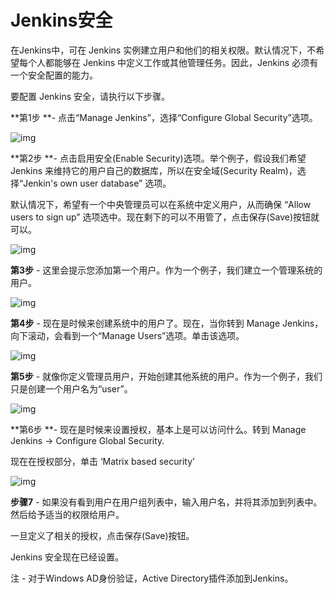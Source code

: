 # Jenkins安全

在Jenkins中，可在 Jenkins 实例建立用户和他们的相关权限。默认情况下，不希望每个人都能够在 Jenkins 中定义工作或其他管理任务。因此，Jenkins 必须有一个安全配置的能力。

要配置 Jenkins 安全，请执行以下步骤。

**第1步 **- 点击“Manage Jenkins”，选择“Configure Global Security”选项。

![img](http://www.yiibai.com/uploads/tutorial/20151230/1-151230155932a4.jpg)

**第2步 **- 点击启用安全(Enable Security)选项。举个例子，假设我们希望 Jenkins 来维持它的用户自己的数据库，所以在安全域(Security Realm)，选择“Jenkin's own user database” 选项。

默认情况下，希望有一个中央管理员可以在系统中定义用户，从而确保 “Allow users to sign up” 选项选中。现在剩下的可以不用管了，点击保存(Save)按钮就可以。

![img](http://www.yiibai.com/uploads/tutorial/20151230/1-151230155954603.jpg)

**第3步** - 这里会提示您添加第一个用户。作为一个例子，我们建立一个管理系统的用户。

![img](http://www.yiibai.com/uploads/tutorial/20151230/1-15123016001K52.jpg)

**第4步** - 现在是时候来创建系统中的用户了。现在，当你转到 Manage Jenkins，向下滚动，会看到一个“Manage Users”选项。单击该选项。

![img](http://www.yiibai.com/uploads/tutorial/20151230/1-151230160043R7.jpg)

**第5步** - 就像你定义管理员用户，开始创建其他系统的用户。作为一个例子，我们只是创建一个用户名为“user”。

![img](http://www.yiibai.com/uploads/tutorial/20151230/1-151230160105Y8.jpg)

**第6步 **- 现在是时候来设置授权，基本上是可以访问什么。转到 Manage Jenkins → Configure Global Security.

现在在授权部分，单击 ‘Matrix based security’

![img](http://www.yiibai.com/uploads/tutorial/20151230/1-151230160132936.jpg)

**步骤7** - 如果没有看到用户在用户组列表中，输入用户名，并将其添加到列表中。然后给予适当的权限给用户。

一旦定义了相关的授权，点击保存(Save)按钮。

Jenkins 安全现在已经设置。

注 - 对于Windows AD身份验证，Active Directory插件添加到Jenkins。